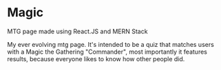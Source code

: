 # Magic
MTG page made using React.JS and MERN Stack

My ever evolving mtg page. It's intended to be a quiz that matches users with a Magic the Gathering "Commander", 
most importantly it features results, because everyone likes to know how other people did.
